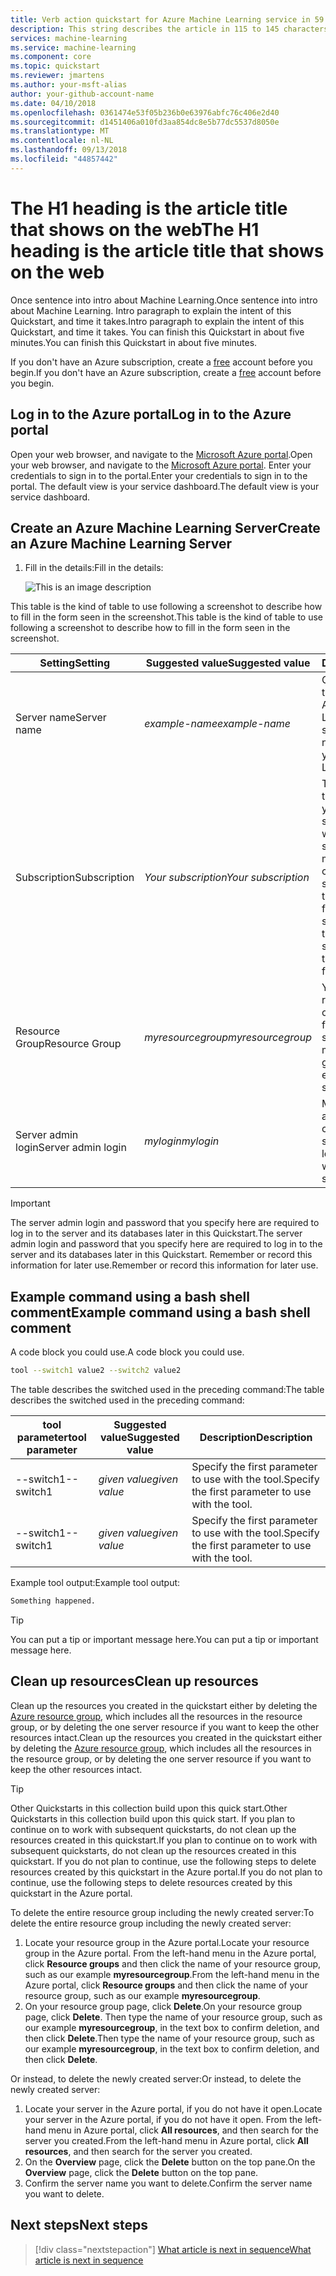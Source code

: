 ```yaml
---
title: Verb action quickstart for Azure Machine Learning service in 59 chars or less. Include the name Azure Machine Learning. Test title here https://moz.com/learn/seo/title-tag [Example - Create an Azure Machine Learning service account and get started]
description: This string describes the article in 115 to 145 characters. Use SEO kind of action verbs here. such as - Learn how to do this and that using customer words. This info is displayed on the search page inline with the article date stamp. If your intro para describes your article's intent, you can use it here edited for length.
services: machine-learning
ms.service: machine-learning
ms.component: core
ms.topic: quickstart
ms.reviewer: jmartens
ms.author: your-msft-alias
author: your-github-account-name
ms.date: 04/10/2018
ms.openlocfilehash: 0361474e53f05b236b0e63976abfc76c406e2d40
ms.sourcegitcommit: d1451406a010fd3aa854dc8e5b77dc5537d8050e
ms.translationtype: MT
ms.contentlocale: nl-NL
ms.lasthandoff: 09/13/2018
ms.locfileid: "44857442"
---
```

# <a name="the-h1-heading-is-the-article-title-that-shows-on-the-web"></a><span data-ttu-id="93f1d-109">The H1 heading is the article title that shows on the web</span><span class="sxs-lookup"><span data-stu-id="93f1d-109">The H1 heading is the article title that shows on the web</span></span>
<span data-ttu-id="93f1d-110">Once sentence into intro about Machine Learning.</span><span class="sxs-lookup"><span data-stu-id="93f1d-110">Once sentence into intro about Machine Learning.</span></span> <span data-ttu-id="93f1d-111">Intro paragraph to explain the intent of this Quickstart, and time it takes.</span><span class="sxs-lookup"><span data-stu-id="93f1d-111">Intro paragraph to explain the intent of this Quickstart, and time it takes.</span></span> <span data-ttu-id="93f1d-112">You can finish this Quickstart in about five minutes.</span><span class="sxs-lookup"><span data-stu-id="93f1d-112">You can finish this Quickstart in about five minutes.</span></span>

<span data-ttu-id="93f1d-113">If you don't have an Azure subscription, create a [free](https://azure.microsoft.com/free/) account before you begin.</span><span class="sxs-lookup"><span data-stu-id="93f1d-113">If you don't have an Azure subscription, create a [free](https://azure.microsoft.com/free/) account before you begin.</span></span>

## <a name="log-in-to-the-azure-portal"></a><span data-ttu-id="93f1d-114">Log in to the Azure portal</span><span class="sxs-lookup"><span data-stu-id="93f1d-114">Log in to the Azure portal</span></span>
<span data-ttu-id="93f1d-115">Open your web browser, and navigate to the [Microsoft Azure portal](https://portal.azure.com/).</span><span class="sxs-lookup"><span data-stu-id="93f1d-115">Open your web browser, and navigate to the [Microsoft Azure portal](https://portal.azure.com/).</span></span> <span data-ttu-id="93f1d-116">Enter your credentials to sign in to the portal.</span><span class="sxs-lookup"><span data-stu-id="93f1d-116">Enter your credentials to sign in to the portal.</span></span> <span data-ttu-id="93f1d-117">The default view is your service dashboard.</span><span class="sxs-lookup"><span data-stu-id="93f1d-117">The default view is your service dashboard.</span></span>

## <a name="create-an-azure-machine-learning-server"></a><span data-ttu-id="93f1d-118">Create an Azure Machine Learning Server</span><span class="sxs-lookup"><span data-stu-id="93f1d-118">Create an Azure Machine Learning Server</span></span>
1. <span data-ttu-id="93f1d-119">Fill in the details:</span><span class="sxs-lookup"><span data-stu-id="93f1d-119">Fill in the details:</span></span>

   ![This is an image description](media/overview-what-is-azure-ml/aml-concepts.png)

<span data-ttu-id="93f1d-121">This table is the kind of table to use following a screenshot to describe how to fill in the form seen in the screenshot.</span><span class="sxs-lookup"><span data-stu-id="93f1d-121">This table is the kind of table to use following a screenshot to describe how to fill in the form seen in the screenshot.</span></span> 

<span data-ttu-id="93f1d-122">Setting</span><span class="sxs-lookup"><span data-stu-id="93f1d-122">Setting</span></span>|<span data-ttu-id="93f1d-123">Suggested value</span><span class="sxs-lookup"><span data-stu-id="93f1d-123">Suggested value</span></span>|<span data-ttu-id="93f1d-124">Description</span><span class="sxs-lookup"><span data-stu-id="93f1d-124">Description</span></span>
---|---|---
<span data-ttu-id="93f1d-125">Server name</span><span class="sxs-lookup"><span data-stu-id="93f1d-125">Server name</span></span> |<span data-ttu-id="93f1d-126">*example-name*</span><span class="sxs-lookup"><span data-stu-id="93f1d-126">*example-name*</span></span>|<span data-ttu-id="93f1d-127">Choose a unique name that identifies your Azure Machine Learning server.</span><span class="sxs-lookup"><span data-stu-id="93f1d-127">Choose a unique name that identifies your Azure Machine Learning server.</span></span>
<span data-ttu-id="93f1d-128">Subscription</span><span class="sxs-lookup"><span data-stu-id="93f1d-128">Subscription</span></span>|<span data-ttu-id="93f1d-129">*Your subscription*</span><span class="sxs-lookup"><span data-stu-id="93f1d-129">*Your subscription*</span></span>|<span data-ttu-id="93f1d-130">The Azure subscription that you want to use for your server.</span><span class="sxs-lookup"><span data-stu-id="93f1d-130">The Azure subscription that you want to use for your server.</span></span> <span data-ttu-id="93f1d-131">If you have multiple subscriptions, choose the appropriate subscription in which the resource is billed for.</span><span class="sxs-lookup"><span data-stu-id="93f1d-131">If you have multiple subscriptions, choose the appropriate subscription in which the resource is billed for.</span></span>
<span data-ttu-id="93f1d-132">Resource Group</span><span class="sxs-lookup"><span data-stu-id="93f1d-132">Resource Group</span></span>|<span data-ttu-id="93f1d-133">*myresourcegroup*</span><span class="sxs-lookup"><span data-stu-id="93f1d-133">*myresourcegroup*</span></span>| <span data-ttu-id="93f1d-134">You may make a new resource group name, or use an existing one from your subscription.</span><span class="sxs-lookup"><span data-stu-id="93f1d-134">You may make a new resource group name, or use an existing one from your subscription.</span></span>
<span data-ttu-id="93f1d-135">Server admin login</span><span class="sxs-lookup"><span data-stu-id="93f1d-135">Server admin login</span></span> |<span data-ttu-id="93f1d-136">*mylogin*</span><span class="sxs-lookup"><span data-stu-id="93f1d-136">*mylogin*</span></span>| <span data-ttu-id="93f1d-137">Make your own login account to use when connecting to the server.</span><span class="sxs-lookup"><span data-stu-id="93f1d-137">Make your own login account to use when connecting to the server.</span></span> 

  > [!IMPORTANT]
  > <span data-ttu-id="93f1d-138">The server admin login and password that you specify here are required to log in to the server and its databases later in this Quickstart.</span><span class="sxs-lookup"><span data-stu-id="93f1d-138">The server admin login and password that you specify here are required to log in to the server and its databases later in this Quickstart.</span></span> <span data-ttu-id="93f1d-139">Remember or record this information for later use.</span><span class="sxs-lookup"><span data-stu-id="93f1d-139">Remember or record this information for later use.</span></span>

## <a name="example-command-using-a-bash-shell-comment"></a><span data-ttu-id="93f1d-140">Example command using a bash shell comment</span><span class="sxs-lookup"><span data-stu-id="93f1d-140">Example command using a bash shell comment</span></span>

<span data-ttu-id="93f1d-141">A code block you could use.</span><span class="sxs-lookup"><span data-stu-id="93f1d-141">A code block you could use.</span></span>
```bash
tool --switch1 value2 --switch2 value2
```

<span data-ttu-id="93f1d-142">The table describes the switched used in the preceding command:</span><span class="sxs-lookup"><span data-stu-id="93f1d-142">The table describes the switched used in the preceding command:</span></span> 

<span data-ttu-id="93f1d-143">tool parameter</span><span class="sxs-lookup"><span data-stu-id="93f1d-143">tool parameter</span></span> |<span data-ttu-id="93f1d-144">Suggested value</span><span class="sxs-lookup"><span data-stu-id="93f1d-144">Suggested value</span></span>|<span data-ttu-id="93f1d-145">Description</span><span class="sxs-lookup"><span data-stu-id="93f1d-145">Description</span></span>
---|---|---
<span data-ttu-id="93f1d-146">--switch1</span><span class="sxs-lookup"><span data-stu-id="93f1d-146">--switch1</span></span> | <span data-ttu-id="93f1d-147">*given value*</span><span class="sxs-lookup"><span data-stu-id="93f1d-147">*given value*</span></span> | <span data-ttu-id="93f1d-148">Specify the first parameter to use with the tool.</span><span class="sxs-lookup"><span data-stu-id="93f1d-148">Specify the first parameter to use with the tool.</span></span>
<span data-ttu-id="93f1d-149">--switch1</span><span class="sxs-lookup"><span data-stu-id="93f1d-149">--switch1</span></span> | <span data-ttu-id="93f1d-150">*given value*</span><span class="sxs-lookup"><span data-stu-id="93f1d-150">*given value*</span></span> | <span data-ttu-id="93f1d-151">Specify the first parameter to use with the tool.</span><span class="sxs-lookup"><span data-stu-id="93f1d-151">Specify the first parameter to use with the tool.</span></span>

<span data-ttu-id="93f1d-152">Example tool output:</span><span class="sxs-lookup"><span data-stu-id="93f1d-152">Example tool output:</span></span>
```bash
Something happened. 
```

> [!TIP]
> <span data-ttu-id="93f1d-153">You can put a tip or important message here.</span><span class="sxs-lookup"><span data-stu-id="93f1d-153">You can put a tip or important message here.</span></span>


## <a name="clean-up-resources"></a><span data-ttu-id="93f1d-154">Clean up resources</span><span class="sxs-lookup"><span data-stu-id="93f1d-154">Clean up resources</span></span>
<span data-ttu-id="93f1d-155">Clean up the resources you created in the quickstart either by deleting the [Azure resource group](../../azure-resource-manager/resource-group-overview.md), which includes all the resources in the resource group, or by deleting the one server resource if you want to keep the other resources intact.</span><span class="sxs-lookup"><span data-stu-id="93f1d-155">Clean up the resources you created in the quickstart either by deleting the [Azure resource group](../../azure-resource-manager/resource-group-overview.md), which includes all the resources in the resource group, or by deleting the one server resource if you want to keep the other resources intact.</span></span>

> [!TIP]
> <span data-ttu-id="93f1d-156">Other Quickstarts in this collection build upon this quick start.</span><span class="sxs-lookup"><span data-stu-id="93f1d-156">Other Quickstarts in this collection build upon this quick start.</span></span> <span data-ttu-id="93f1d-157">If you plan to continue on to work with subsequent quickstarts, do not clean up the resources created in this quickstart.</span><span class="sxs-lookup"><span data-stu-id="93f1d-157">If you plan to continue on to work with subsequent quickstarts, do not clean up the resources created in this quickstart.</span></span> <span data-ttu-id="93f1d-158">If you do not plan to continue, use the following steps to delete resources created by this quickstart in the Azure portal.</span><span class="sxs-lookup"><span data-stu-id="93f1d-158">If you do not plan to continue, use the following steps to delete resources created by this quickstart in the Azure portal.</span></span>

<span data-ttu-id="93f1d-159">To delete the entire resource group including the newly created server:</span><span class="sxs-lookup"><span data-stu-id="93f1d-159">To delete the entire resource group including the newly created server:</span></span>
1.  <span data-ttu-id="93f1d-160">Locate your resource group in the Azure portal.</span><span class="sxs-lookup"><span data-stu-id="93f1d-160">Locate your resource group in the Azure portal.</span></span> <span data-ttu-id="93f1d-161">From the left-hand menu in the Azure portal, click **Resource groups** and then click the name of your resource group, such as our example **myresourcegroup**.</span><span class="sxs-lookup"><span data-stu-id="93f1d-161">From the left-hand menu in the Azure portal, click **Resource groups** and then click the name of your resource group, such as our example **myresourcegroup**.</span></span>
2.  <span data-ttu-id="93f1d-162">On your resource group page, click **Delete**.</span><span class="sxs-lookup"><span data-stu-id="93f1d-162">On your resource group page, click **Delete**.</span></span> <span data-ttu-id="93f1d-163">Then type the name of your resource group, such as our example **myresourcegroup**, in the text box to confirm deletion, and then click **Delete**.</span><span class="sxs-lookup"><span data-stu-id="93f1d-163">Then type the name of your resource group, such as our example **myresourcegroup**, in the text box to confirm deletion, and then click **Delete**.</span></span>

<span data-ttu-id="93f1d-164">Or instead, to delete the newly created server:</span><span class="sxs-lookup"><span data-stu-id="93f1d-164">Or instead, to delete the newly created server:</span></span>
1.  <span data-ttu-id="93f1d-165">Locate your server in the Azure portal, if you do not have it open.</span><span class="sxs-lookup"><span data-stu-id="93f1d-165">Locate your server in the Azure portal, if you do not have it open.</span></span> <span data-ttu-id="93f1d-166">From the left-hand menu in Azure portal, click **All resources**, and then search for the server you created.</span><span class="sxs-lookup"><span data-stu-id="93f1d-166">From the left-hand menu in Azure portal, click **All resources**, and then search for the server you created.</span></span>
2.  <span data-ttu-id="93f1d-167">On the **Overview** page, click the **Delete** button on the top pane.</span><span class="sxs-lookup"><span data-stu-id="93f1d-167">On the **Overview** page, click the **Delete** button on the top pane.</span></span>
3.  <span data-ttu-id="93f1d-168">Confirm the server name you want to delete.</span><span class="sxs-lookup"><span data-stu-id="93f1d-168">Confirm the server name you want to delete.</span></span>
 
## <a name="next-steps"></a><span data-ttu-id="93f1d-169">Next steps</span><span class="sxs-lookup"><span data-stu-id="93f1d-169">Next steps</span></span>
> [!div class="nextstepaction"]
> [<span data-ttu-id="93f1d-170">What article is next in sequence</span><span class="sxs-lookup"><span data-stu-id="93f1d-170">What article is next in sequence</span></span>](./template-quickstart.md)